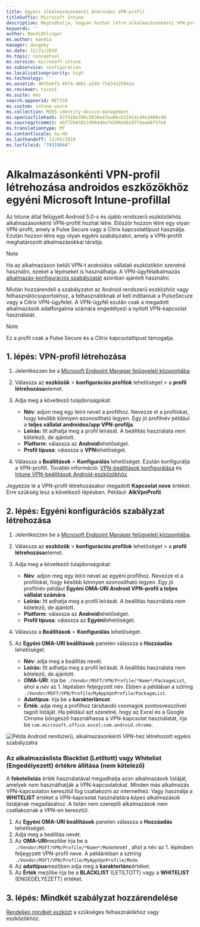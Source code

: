 ```yaml
---
title: Egyéni alkalmazásonkénti Androidos VPN-profil
titleSuffix: Microsoft Intune
description: Megtudhatja, hogyan hozhat létre alkalmazásonkénti VPN-profilt a Microsoft Intune-nal felügyelt Android-eszközökhöz.
keywords: ''
author: MandiOhlinger
ms.author: mandia
manager: dougeby
ms.date: 11/21/2019
ms.topic: conceptual
ms.service: microsoft-intune
ms.subservice: configuration
ms.localizationpriority: high
ms.technology: ''
ms.assetid: d035ebf5-85f4-4001-a249-75d24325061a
ms.reviewer: tycast
ms.suite: ems
search.appverid: MET150
ms.custom: intune-azure
ms.collection: M365-identity-device-management
ms.openlocfilehash: 62f418e396c5030a47ea0bcb31914cd4e1069c40
ms.sourcegitcommit: ebf72b038219904d6e7d20024b107f4aa68f57e6
ms.translationtype: MT
ms.contentlocale: hu-HU
ms.lasthandoff: 12/05/2019
ms.locfileid: "74319844"
---
```

# <a name="use-a-microsoft-intune-custom-profile-to-create-a-per-app-vpn-profile-for-android-devices"></a>Alkalmazásonkénti VPN-profil létrehozása androidos eszközökhöz egyéni Microsoft Intune-profillal

Az Intune által felügyelt Android 5.0-s és újabb rendszerű eszközökhöz alkalmazásonkénti VPN-profilt hozhat létre. Először hozzon létre egy olyan VPN-profit, amely a Pulse Secure vagy a Citrix kapcsolattípust használja. Ezután hozzon létre egy olyan egyéni szabályzatot, amely a VPN-profilt meghatározott alkalmazásokkal társítja.

> [!NOTE]
> Ha az alkalmazáson belüli VPN-t androidos vállalati eszközökön szeretné használni, ezeket a lépéseket is használhatja. A VPN-ügyfélalkalmazás [alkalmazás-konfigurációs szabályzatát](../apps/app-configuration-policies-use-android.md) azonban ajánlott használni.

Miután hozzárendeli a szabályzatot az Android rendszerű eszközhöz vagy felhasználócsoportokhoz, a felhasználóknak el kell indítaniuk a PulseSecure vagy a Citrix VPN-ügyfelet. A VPN-ügyfél ezután csak a megadott alkalmazások adatforgalma számára engedélyezi a nyitott VPN-kapcsolat használatát.

> [!NOTE]
>
> Ez a profil csak a Pulse Secure és a Citrix kapcsolattípust támogatja.

## <a name="step-1-create-a-vpn-profile"></a>1\. lépés: VPN-profil létrehozása

1. Jelentkezzen be a [Microsoft Endpoint Manager felügyeleti központjába](https://go.microsoft.com/fwlink/?linkid=2109431).
2. Válassza az **eszközök** > **konfigurációs profilok** lehetőséget > a **profil létrehozása**elemet.
3. Adja meg a következő tulajdonságokat:

    - **Név**: adjon meg egy leíró nevet a profilhoz. Nevezze el a profilokat, hogy később könnyen azonosítható legyen. Egy jó profilnév például a **teljes vállalat androidos/app VPN-profilja**.
    - **Leírás:** Itt adhatja meg a profil leírását. A beállítás használata nem kötelező, de ajánlott.
    - **Platform**: válassza az **Android**lehetőséget.
    - **Profil típusa**: válassza a **VPN**lehetőséget.

4. Válassza a **Beállítások** > **Konfigurálás** lehetőséget. Ezután konfigurálja a VPN-profilt. További információ: [VPN-beállítások konfigurálása](vpn-settings-configure.md) és [Intune VPN-beállítások Android-eszközökhöz](vpn-settings-android.md).

Jegyezze le a VPN-profil létrehozásakor megadott **Kapcsolat neve** értéket. Erre szükség lesz a következő lépésben. Például: **AlkVpnProfil**.

## <a name="step-2-create-a-custom-configuration-policy"></a>2\. lépés: Egyéni konfigurációs szabályzat létrehozása

1. Jelentkezzen be a [Microsoft Endpoint Manager felügyeleti központjába](https://go.microsoft.com/fwlink/?linkid=2109431).
2. Válassza az **eszközök** > **konfigurációs profilok** lehetőséget > a **profil létrehozása**elemet.
3. Adja meg a következő tulajdonságokat:

    - **Név**: adjon meg egy leíró nevet az egyéni profilhoz. Nevezze el a profilokat, hogy később könnyen azonosítható legyen. Egy jó profilnév például **Egyéni OMA-URI Android VPN-profil a teljes vállalat számára**.
    - **Leírás:** Itt adhatja meg a profil leírását. A beállítás használata nem kötelező, de ajánlott.
    - **Platform**: válassza az **Android**lehetőséget.
    - **Profil típusa**: válassza az **Egyéni**lehetőséget.

4. Válassza a **Beállítások** > **Konfigurálás** lehetőséget.
5. Az **Egyéni OMA-URI beállítások** panelen válassza a **Hozzáadás** lehetőséget.
    - **Név**: adja meg a beállítás nevét.
    - **Leírás:** Itt adhatja meg a profil leírását. A beállítás használata nem kötelező, de ajánlott.
    - **OMA-URI**: írja be `./Vendor/MSFT/VPN/Profile/*Name*/PackageList`, ahol a *név* az 1. lépésben feljegyzett név. Ebben a példában a sztring `./Vendor/MSFT/VPN/Profile/MyAppVpnProfile/PackageList`.
    - **Adattípus**: írja be a **karakterláncot**.
    - **Érték**: adja meg a profilhoz társítandó csomagok pontosvesszővel tagolt listáját. Ha például azt szeretné, hogy az Excel és a Google Chrome böngésző használhassa a VPN-kapcsolat használatát, írja be `com.microsoft.office.excel;com.android.chrome`.

![Példa Android rendszerű, alkalmazásonkénti VPN-hez létrehozott egyéni szabályzatra](./media/android-pulse-secure-per-app-vpn/android_per_app_vpn_oma_uri.png)

### <a name="set-your-app-list-to-blacklist-or-whitelist-optional"></a>Az alkalmazáslista Blacklist (Letiltott) vagy Whitelist (Engedélyezett) értékre állítása (nem kötelező)

A **feketelistás** érték használatával megadhatja azon alkalmazások listáját, amelyek *nem* használhatják a VPN-kapcsolatokat. Minden más alkalmazás VPN-kapcsolaton keresztül fog csatlakozni az internethez. Vagy használja a **WHITELIST** értéket a VPN-kapcsolat használatára *képes* alkalmazások listájának megadásához. A listán nem szereplő alkalmazások nem csatlakoznak a VPN-en keresztül.

1. Az **Egyéni OMA-URI beállítások** panelen válassza a **Hozzáadás** lehetőséget.
2. Adja meg a beállítás nevét.
3. Az **OMA-URI**mezőbe írja be a `./Vendor/MSFT/VPN/Profile/*Name*/Mode`*nevet* , ahol a név az 1. lépésben feljegyzett VPN-profil neve. A példánkban a sztring `./Vendor/MSFT/VPN/Profile/MyAppVpnProfile/Mode`.
4. Az **adattípus**mezőben adja meg a **karakterlánc**értéket.
5. Az **Érték** mezőbe írja be a **BLACKLIST** (LETILTOTT) vagy a **WHITELIST** (ENGEDÉLYEZETT) értéket.

## <a name="step-3-assign-both-policies"></a>3\. lépés: Mindkét szabályzat hozzárendelése

[Rendeljen mindkét eszközt](device-profile-assign.md) a szükséges felhasználókhoz vagy eszközökhöz.
